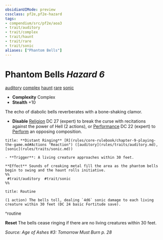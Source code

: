 ```yaml
---
obsidianUIMode: preview
cssclass: pf2e,pf2e-hazard
tags:
- compendium/src/pf2e/aoa3
- trait/auditory
- trait/complex
- trait/haunt
- trait/rare
- trait/sonic
aliases: ["Phantom Bells"]
---
```

# Phantom Bells *Hazard 6*  
[auditory](rules/traits/auditory.md "Auditory Effect Trait")  [complex](rules/traits/complex.md "Complex Hazard Trait")  [haunt](rules/traits/haunt.md "Haunt Hazard Trait")  [rare](rules/traits/rare.md "Rare Rarity Trait")  [sonic](rules/traits/sonic.md "Sonic Energy & Element Trait")  

- **Complexity** Complex
- **Stealth** +10  

The echo of diabolic bells reverberates with a bone-shaking clamor.

- **Disable** [Religion](compendium/skills.md#Religion) DC 27 (expert) to break the curse with recitations against the power of Hell (2 actions), or [Performance](compendium/skills.md#Performance) DC 22 (expert) to [Perform](rules/actions/perform.md) an opposing composition.  

```ad-embed-ability
title: **Distant Ringing** [R](rules/core-rulebook/chapter-9-playing-the-game.md#Actions "Reaction") ([auditory](rules/traits/auditory.md), [sonic](rules/traits/sonic.md))

- **Trigger**: A living creature approaches within 30 feet.

**Effect** Sounds of creaking metal fill the area as the phantom bells begin to swing and the haunt rolls initiative.  
%%
 #trait/auditory  #trait/sonic 
%%
```

```ad-pf2-summary
title: Routine

(1 action) The bells toll, dealing `4d6` sonic damage to each living creature within 30 feet (DC 24 basic Fortitude save).
```
^routine

**Reset** The bells cease ringing if there are no living creatures within 30 feet.  

*Source: Age of Ashes #3: Tomorrow Must Burn p. 28*